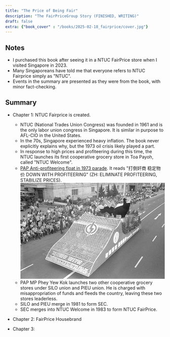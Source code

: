 ```yaml
---
title: "The Price of Being Fair"
description: "The FairPriceGroup Story (FINISHED, WRITING)"
draft: false 
extra: {"book_cover" : "/books/2025-02-18_fairprice/cover.jpg"}
---
```



## Notes
 - I purchased this book after seeing it in a NTUC FairPrice store when I visited Singapore in 2023.
 - Many Singaporeans have told me that everyone refers to NTUC Fairprice simply as "NTUC". 
 - Events in the summary are presented as they were from the book, with minor fact-checking.

## Summary
 - Chapter 1: NTUC Fairprice is created.
   - NTUC (National Trades Union Congress) was founded in 1961 and is the only labor union congress in Singapore. It is similar in purpose to AFL-CIO in the United States. 
   - In the 70s, Singapore experienced heavy inflation. The book never explicitly explains why, but the 1973 oil crisis likely played a part.
   - In response to high prices and profiteering during this time, the NTUC launches its first cooperative grocery store in Toa Payoh, called "NTUC Welcome".
   - [PAP Anti-profiteering float in 1973 parade](https://www.nas.gov.sg/archivesonline/photographs/record-details/dd468526-1161-11e3-83d5-0050568939ad). It reads "打倒奸商 稳定物价 DOWN WITH PROFITEERING" (ZH: ELIMINATE PROFITEERING, STABILIZE PRICES).  
   ![](profit.jpg)
   - PAP MP Phey Yew Kok launches two other cooperative grocery stores under SILO union and PIEU union. He is charged with misappropriation of funds and fleeds the country, leaving these two stores leaderless. 
   - SILO and PIEU merge in 1981 to form SEC.
   - SEC merges into NTUC Welcome in 1983 to form NTUC FairPrice.

 - Chapter 2: FairPrice Housebrand
 
 - Chapter 3: